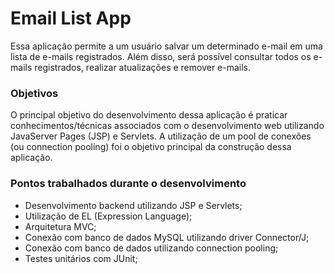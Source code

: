# Email List App

Essa aplicação permite a um usuário salvar um determinado e-mail em uma lista de e-mails registrados. Além disso, será possível consultar todos os e-mails registrados, realizar atualizações e remover e-mails.

### Objetivos

O principal objetivo do desenvolvimento dessa aplicação é praticar conhecimentos/técnicas associados com o desenvolvimento web utilizando JavaServer Pages (JSP) e Servlets.
A utilização de um pool de conexões (ou connection pooling) foi o objetivo principal da construção dessa aplicação.

### Pontos trabalhados durante o desenvolvimento

- Desenvolvimento backend utilizando JSP e Servlets;
- Utilização de EL (Expression Language);
- Arquitetura MVC;
- Conexão com banco de dados MySQL utilizando driver Connector/J;
- Conexão com banco de dados utilizando connection pooling;
- Testes unitários com JUnit;